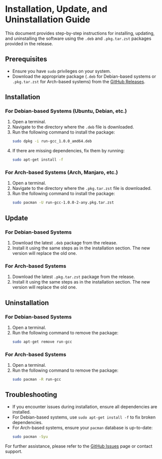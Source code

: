 # Installation, Update, and Uninstallation Guide

This document provides step-by-step instructions for installing, updating, and uninstalling the software using the `.deb` and `.pkg.tar.zst` packages provided in the release.

## Prerequisites

- Ensure you have `sudo` privileges on your system.
- Download the appropriate package (`.deb` for Debian-based systems or `.pkg.tar.zst` for Arch-based systems) from the [GitHub Releases](https://github.com/Md-Dipu/run-gcc/releases).

## Installation

### For Debian-based Systems (Ubuntu, Debian, etc.)

1. Open a terminal.
2. Navigate to the directory where the `.deb` file is downloaded.
3. Run the following command to install the package:
   ```bash
   sudo dpkg -i run-gcc_1.0.0_amd64.deb
   ```
4. If there are missing dependencies, fix them by running:
   ```bash
   sudo apt-get install -f
   ```

### For Arch-based Systems (Arch, Manjaro, etc.)

1. Open a terminal.
2. Navigate to the directory where the `.pkg.tar.zst` file is downloaded.
3. Run the following command to install the package:
   ```bash
   sudo pacman -U run-gcc-1.0.0-2-any.pkg.tar.zst
   ```

## Update

### For Debian-based Systems

1. Download the latest `.deb` package from the release.
2. Install it using the same steps as in the installation section. The new version will replace the old one.

### For Arch-based Systems

1. Download the latest `.pkg.tar.zst` package from the release.
2. Install it using the same steps as in the installation section. The new version will replace the old one.

## Uninstallation

### For Debian-based Systems

1. Open a terminal.
2. Run the following command to remove the package:
   ```bash
   sudo apt-get remove run-gcc
   ```

### For Arch-based Systems

1. Open a terminal.
2. Run the following command to remove the package:
   ```bash
   sudo pacman -R run-gcc
   ```

## Troubleshooting

- If you encounter issues during installation, ensure all dependencies are installed.
- For Debian-based systems, use `sudo apt-get install -f` to fix broken dependencies.
- For Arch-based systems, ensure your `pacman` database is up-to-date:
  ```bash
  sudo pacman -Syu
  ```

For further assistance, please refer to the [GitHub Issues](https://github.com/Md-Dipu/run-gcc/issues) page or contact support.
